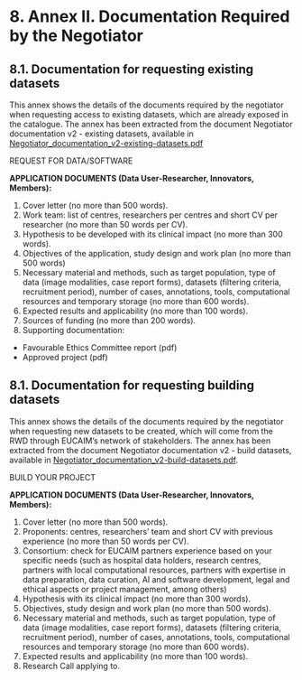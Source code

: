 # 8\. Annex II. Documentation Required by the Negotiator 

## 8\.1\. Documentation for requesting existing datasets

This annex shows the details of the documents required by the negotiator when requesting access to existing datasets, which are already exposed in the catalogue. The annex has been extracted from the document Negotiator documentation v2 - existing datasets, available in [Negotiator_documentation_v2-existing-datasets.pdf](https://drive.google.com/file/d/1F-DFw7-PXlBh29sQ2C0qjM_BYnRdO9Yx/view)

REQUEST FOR DATA/SOFTWARE

**APPLICATION DOCUMENTS (Data User-Researcher, Innovators, Members):**

1. Cover letter (no more than 500 words).
2. Work team: list of centres, researchers per centres and short CV per researcher (no more than 50 words per CV).
3. Hypothesis to be developed with its clinical impact (no more than 300 words).
4. Objectives of the application, study design and work plan (no more than 500 words)
5. Necessary material and methods, such as target population, type of data (image modalities, case report forms), datasets (filtering criteria, recruitment period), number of cases, annotations, tools, computational resources and temporary storage (no more than 600 words).
6. Expected results and applicability (no more than 100 words).
7. Sources of funding (no more than 200 words).
8. Supporting documentation:

- Favourable Ethics Committee report (pdf)
- Approved project (pdf)

## 8\.1\. Documentation for requesting building datasets

This annex shows the details of the documents required by the negotiator when requesting new datasets to be created, which will come from the RWD through EUCAIM’s network of stakeholders. The annex has been extracted from the document Negotiator documentation v2 - build datasets, available in [Negotiator_documentation_v2-build-datasets.pdf](https://drive.google.com/file/d/1pmWyMfoVCVfS5ZHBJ7aOdKwXqlsog3cp/view).

BUILD YOUR PROJECT

**APPLICATION DOCUMENTS (Data User-Researcher, Innovators, Members):**

1. Cover letter (no more than 500 words).
2. Proponents: centres, researchers’ team and short CV with previous experience (no more than 50 words per CV).
3. Consortium: check for EUCAIM partners experience based on your specific needs (such as hospital data holders, research centres, partners with local computational resources, partners with expertise in data preparation, data curation, AI and software development, legal and ethical aspects or project management, among others)
4. Hypothesis with its clinical impact (no more than 300 words).
5. Objectives, study design and work plan (no more than 500 words).
6. Necessary material and methods, such as target population, type of data (image modalities, case report forms), datasets (filtering criteria, recruitment period), number of cases, annotations, tools, computational resources and temporary storage (no more than 600 words).
7. Expected results and applicability (no more than 100 words).
8. Research Call applying to.
